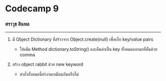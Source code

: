 # Codecamp 9

### ศราวุธ อินพล

---

1. มี Object Dictionary ที่สร้างจาก Object.create(null) เพื่อเก็บ key/value pairs

   - ให้เพิ่ม Method dictionary.toString() และคืนค่าเป็น key ทั้งหมดออกมาที่คั้นด้วย comma

2. สร้าง object rabbit ด้วย new keyword

   - คำสั่งทั้งหมดนี้ทำงานเหมือนกันหรือไม่
